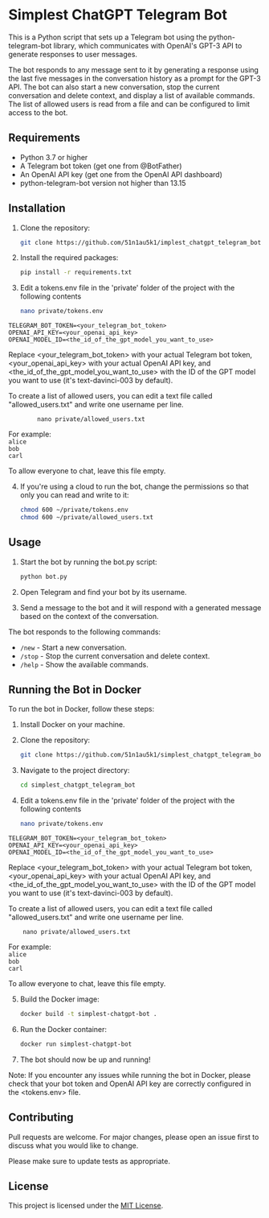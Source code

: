 # Simplest ChatGPT Telegram Bot

This is a Python script that sets up a Telegram bot using the python-telegram-bot library, which communicates with OpenAI's GPT-3 API to generate responses to user messages.

The bot responds to any message sent to it by generating a response using the last five messages in the conversation history as a prompt for the GPT-3 API. The bot can also start a new conversation, stop the current conversation and delete context, and display a list of available commands. The list of allowed users is read from a file and can be configured to limit access to the bot.

## Requirements

* Python 3.7 or higher
* A Telegram bot token (get one from @BotFather)
* An OpenAI API key (get one from the OpenAI API dashboard)
* python-telegram-bot version not higher than 13.15

## Installation

1. Clone the repository:
    ```bash
    git clone https://github.com/51n1au5k1/implest_chatgpt_telegram_bot.git
    ```
2. Install the required packages:
    ```bash
    pip install -r requirements.txt
    ```
3. Edit a tokens.env file in the 'private' folder of the project with the following contents
    ```bash
    nano private/tokens.env
    ```

`TELEGRAM_BOT_TOKEN=<your_telegram_bot_token>`  
`OPENAI_API_KEY=<your_openai_api_key>`  
`OPENAI_MODEL_ID=<the_id_of_the_gpt_model_you_want_to_use>`

Replace <your_telegram_bot_token> with your actual Telegram bot token, <your_openai_api_key> with your actual OpenAI API key, and <the_id_of_the_gpt_model_you_want_to_use> with the ID of the GPT model you want to use (it's text-davinci-003 by default).

To create a list of allowed users, you can edit a text file called "allowed_users.txt" and write one username per line.
    
            nano private/allowed_users.txt
    

For example:  
`alice`  
`bob`  
`carl`  

To allow everyone to chat, leave this file empty.

4. If you're using a cloud to run the bot, change the permissions so that only you can read and write to it:
    ```bash
    chmod 600 ~/private/tokens.env
    chmod 600 ~/private/allowed_users.txt
    ```
## Usage

1. Start the bot by running the bot.py script:
    ```bash
    python bot.py
    ```

2. Open Telegram and find your bot by its username.

3. Send a message to the bot and it will respond with a generated message based on the context of the conversation.


The bot responds to the following commands:

*  `/new` - Start a new conversation.
*  `/stop` - Stop the current conversation and delete context.
*  `/help` - Show the available commands.


## Running the Bot in Docker

To run the bot in Docker, follow these steps:

1. Install Docker on your machine.

2. Clone the repository:

    ```bash
    git clone https://github.com/51n1au5k1/simplest_chatgpt_telegram_bot.git
    ```

3. Navigate to the project directory:
    ```bash
    cd simplest_chatgpt_telegram_bot
    ```


4. Edit a tokens.env file in the 'private' folder of the project with the following contents
    ```bash
    nano private/tokens.env
    ```

`TELEGRAM_BOT_TOKEN=<your_telegram_bot_token>`  
`OPENAI_API_KEY=<your_openai_api_key>`  
`OPENAI_MODEL_ID=<the_id_of_the_gpt_model_you_want_to_use>`

Replace <your_telegram_bot_token> with your actual Telegram bot token, <your_openai_api_key> with your actual OpenAI API key, and <the_id_of_the_gpt_model_you_want_to_use> with the ID of the GPT model you want to use (it's text-davinci-003 by default).

To create a list of allowed users, you can edit a text file called "allowed_users.txt" and write one username per line.
    
        nano private/allowed_users.txt
    

For example:  
`alice`  
`bob`  
`carl`  

To allow everyone to chat, leave this file empty.

5. Build the Docker image:
    ```bash
    docker build -t simplest-chatgpt-bot .
    ```

6. Run the Docker container:
    ```bash
    docker run simplest-chatgpt-bot
    ```

7. The bot should now be up and running!


Note: If you encounter any issues while running the bot in Docker, please check that your bot token and OpenAI API key are correctly configured in the <tokens.env> file.
  

## Contributing

  

Pull requests are welcome. For major changes, please open an issue first to discuss what you would like to change.

Please make sure to update tests as appropriate.

## License
This project is licensed under the [MIT License](https://opensource.org/licenses/MIT).